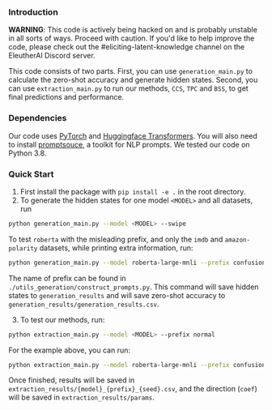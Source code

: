 ### Introduction

**WARNING**: This code is actively being hacked on and is probably unstable in all sorts of ways. Proceed with caution. If you'd like to help improve the code, please check out the #eliciting-latent-knowledge channel on the EleutherAI Discord server.

This code consists of two parts. First, you can use `generation_main.py` to calculate the zero-shot accuracy and generate hidden states. Second, you can use `extraction_main.py` to run our methods, `CCS`, `TPC` and `BSS`, to get final predictions and performance.


### Dependencies

Our code uses [PyTorch](http://pytorch.org) and [Huggingface Transformers](https://huggingface.co/docs/transformers/index). You will also need to install [promptsouce](https://github.com/bigscience-workshop/promptsource), a toolkit for NLP prompts. We tested our code on Python 3.8.


### Quick **Start**

1. First install the package with `pip install -e .` in the root directory.
2. To generate the hidden states for one model `<MODEL>` and all datasets, run

```bash
python generation_main.py --model <MODEL> --swipe
```

To test `roberta` with the misleading prefix, and only the `imdb` and `amazon-polarity` datasets, while printing extra information, run:


```bash
python generation_main.py --model roberta-large-mnli --prefix confusion --swipe --datasets imdb amazon-polarity --print_more
```

The name of prefix can be found in `./utils_generation/construct_prompts.py`. This command will save hidden states to `generation_results` and will save zero-shot accuracy to `generation_results/generation_results.csv`.

3. To test our methods, run:

```bash
python extraction_main.py --model <MODEL> --prefix normal
```

For the example above, you can run:

```bash
python extraction_main.py --model roberta-large-mnli --prefix confusion  --datasets imdb amazon-polarity
```

Once finished, results will be saved in `extraction_results/{model}_{prefix}_{seed}.csv`, and the direction (`coef`) will be saved in `extraction_results/params`.
